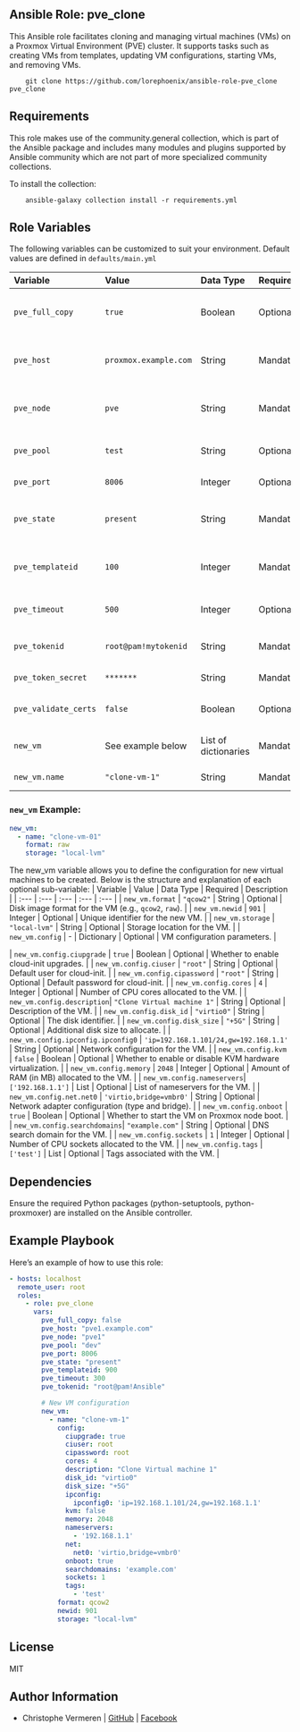 Ansible Role: pve_clone
------------

This Ansible role facilitates cloning and managing virtual machines (VMs) on a Proxmox Virtual Environment (PVE) cluster. It supports tasks such as creating VMs from templates, updating VM configurations, starting VMs, and removing VMs.

```
    git clone https://github.com/lorephoenix/ansible-role-pve_clone pve_clone
```

Requirements
------------

This role makes use of the community.general collection, which is part of the Ansible package and includes many modules and plugins supported by Ansible community which are not part of more specialized community collections.

To install the collection:
```
    ansible-galaxy collection install -r requirements.yml
```

Role Variables
--------------

The following variables can be customized to suit your environment. Default values are defined in `defaults/main.yml`

| Variable | Value | Data Type | Required | Description |
| :--- | :--- | :--- | :--- | :--- |
| `pve_full_copy`     | `true`               | Boolean               | Optional  | Whether to create a full copy of the VM.         |
| `pve_host`          | `proxmox.example.com`| String                | Mandatory | Proxmox server hostname or IP address.           |
| `pve_node`          | `pve`                | String                | Mandatory | The target Proxmox node for VM creation.         |
| `pve_pool`          | `test`               | String                | Optional  | Proxmox resource pool name                       |
| `pve_port`          | `8006`               | Integer               | Optional  | Proxmox API port.                                |
| `pve_state`         | `present`            | String                | Mandatory | Desired state of the VM (`present` or `absent`). |
| `pve_templateid`    | `100`                | Integer               | Mandatory | The ID of the Proxmox VM template to clone.      |
| `pve_timeout`       | `500`                | Integer               | Optional  | Timeout for API requests in seconds.             |
| `pve_tokenid`       | `root@pam!mytokenid` | String                | Mandatory | API token ID for authentication.                 |
| `pve_token_secret`  | `*******`            | String                | Mandatory | API secret token                                 |
| `pve_validate_certs`| `false`              | Boolean               | Optional  | Verify SSL certificate if using HTTPS.           |
| `new_vm`            | See example below    | List of dictionaries  | Mandatory | List of VM configurations for cloning.           |
| `new_vm.name`       | `"clone-vm-1"`       | String                | Mandatory | The name of the new VM.           |

### `new_vm` Example:

```yaml
new_vm:
  - name: "clone-vm-01"
    format: raw
    storage: "local-lvm"
```

The new_vm variable allows you to define the configuration for new virtual machines to be created. Below is the structure and explanation of each optional sub-variable:
| Variable | Value | Data Type | Required | Description |
| :--- | :--- | :--- | :--- | :--- |
| `new_vm.format`    | `"qcow2"`       | String      | Optional  | Disk image format for the VM (e.g., `qcow2`, `raw`). |
| `new_vm.newid`     | `901`           | Integer     | Optional  | Unique identifier for the new VM.                    |
| `new_vm.storage`   | `"local-lvm"`   | String      | Optional  | Storage location for the VM.                         |
| `new_vm.config`    | -               | Dictionary  | Optional  | VM configuration parameters.                         |

| `new_vm.config.ciupgrade`  | `true`                                 | Boolean      | Optional  | Whether to enable cloud-init upgrades.                               |
| `new_vm.config.ciuser`     | `"root"`                               | String       | Optional  | Default user for cloud-init.                                         |
| `new_vm.config.cipassword` | `"root"`                               | String       | Optional  | Default password for cloud-init.                                     |
| `new_vm.config.cores`      | `4`                                    | Integer      | Optional  | Number of CPU cores allocated to the VM.                             |
| `new_vm.config.description`| `"Clone Virtual machine 1"`            | String       | Optional  | Description of the VM.                                               |
| `new_vm.config.disk_id`    | `"virtio0"`                            | String       | Optional  | The disk identifier.                                                 |
| `new_vm.config.disk_size`  | `"+5G"`                                | String       | Optional  | Additional disk size to allocate.                                    |
| `new_vm.config.ipconfig.ipconfig0` | `'ip=192.168.1.101/24,gw=192.168.1.1'` | String | Optional  | Network configuration for the VM.                                  |
| `new_vm.config.kvm`        | `false`                                | Boolean      | Optional  | Whether to enable or disable KVM hardware virtualization.            |
| `new_vm.config.memory`     | `2048`                                 | Integer      | Optional  | Amount of RAM (in MB) allocated to the VM.                           |
| `new_vm.config.nameservers`| `['192.168.1.1']`                      | List         | Optional  | List of nameservers for the VM.                                      |
| `new_vm.config.net.net0`   | `'virtio,bridge=vmbr0'`                | String       | Optional  | Network adapter configuration (type and bridge).                     |
| `new_vm.config.onboot`     | `true`                                 | Boolean      | Optional  | Whether to start the VM on Proxmox node boot.                        |
| `new_vm.config.searchdomains`| `"example.com"`                      | String       | Optional  | DNS search domain for the VM.                                        |
| `new_vm.config.sockets`    | `1`                                    | Integer      | Optional  | Number of CPU sockets allocated to the VM.                           |
| `new_vm.config.tags`       | `['test']`                             | List         | Optional  | Tags associated with the VM.                                         |


Dependencies
------------

Ensure the required Python packages (python-setuptools, python-proxmoxer) are installed on the Ansible controller.

Example Playbook
-------

Here’s an example of how to use this role:

```yaml
- hosts: localhost
  remote_user: root
  roles:
    - role: pve_clone
      vars:
        pve_full_copy: false
        pve_host: "pve1.example.com"
        pve_node: "pve1"
        pve_pool: "dev"
        pve_port: 8006
        pve_state: "present"
        pve_templateid: 900
        pve_timeout: 300
        pve_tokenid: "root@pam!Ansible"

        # New VM configuration
        new_vm:
          - name: "clone-vm-1"
            config:
              ciupgrade: true
              ciuser: root
              cipassword: root
              cores: 4
              description: "Clone Virtual machine 1"
              disk_id: "virtio0"
              disk_size: "+5G"
              ipconfig:
                ipconfig0: 'ip=192.168.1.101/24,gw=192.168.1.1'
              kvm: false
              memory: 2048
              nameservers:
                - '192.168.1.1'
              net:
                net0: 'virtio,bridge=vmbr0'
              onboot: true
              searchdomains: 'example.com'
              sockets: 1
              tags:
                - 'test'
            format: qcow2
            newid: 901
            storage: "local-lvm"
```

License
-------

MIT

Author Information
------------------

- Christophe Vermeren | [GitHub](https://github.com/lorephoenix) | [Facebook](https://www.facebook.com/cvermeren)
